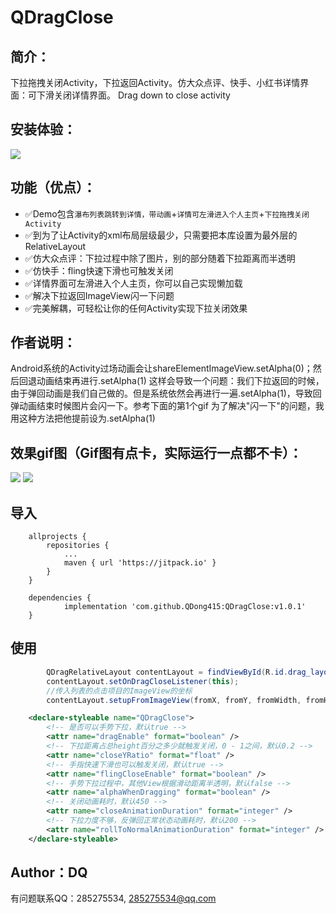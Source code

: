 # QDragClose

## 简介：

下拉拖拽关闭Activity，下拉返回Activity。仿大众点评、快手、小红书详情界面：可下滑关闭详情界面。
Drag down to close activity

## 安装体验：
![](https://upload-images.jianshu.io/upload_images/26002059-94273eadb7cf0295.png)

## 功能（优点）：
- ✅Demo包含`瀑布列表跳转到详情，带动画`+`详情可左滑进入个人主页`+`下拉拖拽关闭Activity`
- ✅到为了让Activity的xml布局层级最少，只需要把本库设置为最外层的RelativeLayout
- ✅仿大众点评：下拉过程中除了图片，别的部分随着下拉距离而半透明
- ✅仿快手：fling快速下滑也可触发关闭
- ✅详情界面可左滑进入个人主页，你可以自己实现懒加载
- ✅解决下拉返回ImageView闪一下问题
- ✅完美解耦，可轻松让你的任何Activity实现下拉关闭效果

## 作者说明：
Android系统的Activity过场动画会让shareElementImageView.setAlpha(0)；然后回退动画结束再进行.setAlpha(1)<bar />
这样会导致一个问题：我们下拉返回的时候，由于弹回动画是我们自己做的。但是系统依然会再进行一遍.setAlpha(1)，导致回弹动画结束时候图片会闪一下。参考下面的第1个gif<bar />
为了解决"闪一下"的问题，我用这种方法把他提前设为.setAlpha(1)<bar />


## 效果gif图（Gif图有点卡，实际运行一点都不卡）：
![](https://upload-images.jianshu.io/upload_images/26002059-96c272f540bddb21.gif)
![](https://upload-images.jianshu.io/upload_images/26002059-da019a1de650eca8.gif)

## 导入
```
	allprojects {
		repositories {
			...
			maven { url 'https://jitpack.io' }
		}
	}

	dependencies {
	        implementation 'com.github.QDong415:QDragClose:v1.0.1'
	}
```

## 使用

```java
        QDragRelativeLayout contentLayout = findViewById(R.id.drag_layout);
        contentLayout.setOnDragCloseListener(this);
        //传入列表的点击项目的ImageView的坐标
        contentLayout.setupFromImageView(fromX, fromY, fromWidth, fromHeight, transition_share_view);
```

```xml
    <declare-styleable name="QDragClose">
        <!-- 是否可以手势下拉，默认true -->
        <attr name="dragEnable" format="boolean" />
        <!-- 下拉距离占总height百分之多少就触发关闭，0 - 1之间，默认0.2 -->
        <attr name="closeYRatio" format="float" />
        <!-- 手指快速下滑也可以触发关闭，默认true -->
        <attr name="flingCloseEnable" format="boolean" />
        <!-- 手势下拉过程中，其他View根据滑动距离半透明，默认false -->
        <attr name="alphaWhenDragging" format="boolean" />
        <!-- 关闭动画耗时，默认450 -->
        <attr name="closeAnimationDuration" format="integer" />
        <!-- 下拉力度不够，反弹回正常状态动画耗时，默认200 -->
        <attr name="rollToNormalAnimationDuration" format="integer" />
    </declare-styleable>
```


## Author：DQ

有问题联系QQ：285275534, 285275534@qq.com